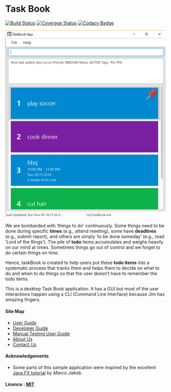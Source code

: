 

# Task Book
[![Build Status](https://travis-ci.org/CS2103AUG2016-T17-C2/main.svg?branch=master)](https://travis-ci.org/CS2103AUG2016-T17-C2/main)
[![Coverage Status](https://coveralls.io/repos/github/CS2103AUG2016-T17-C2/main/badge.svg?branch=master)](https://coveralls.io/github/CS2103AUG2016-T17-C2/main?branch=master)
[![Codacy Badge](https://api.codacy.com/project/badge/Grade/298d0f260d494d7e9497ee60b8cc60a9)](https://www.codacy.com/app/arsh-abdulrahman/main?utm_source=github.com&amp;utm_medium=referral&amp;utm_content=CS2103AUG2016-T17-C2/main&amp;utm_campaign=Badge_Grade)

<img src="docs/images/showColours.png" width="600"><br>


We are bombarded with ‘things to do’ continuously. Some things need to be done during specific **times** (e.g., attend meeting), some have **deadlines** (e.g., submit report), and others are simply ‘to be done someday’ (e.g., read ‘Lord of the Rings’). The pile of **todo** items accumulates and weighs heavily on our mind at times. Sometimes things go out of control and we forget to do certain things on time.

Hence, taskBook is created to help users put these **todo items** into a systematic process that tracks them and helps them to decide on what to do and when to do things so that the user doesn’t have to remember the todo items.

This is a desktop Task Book application. It has a GUI but most of the user interactions happen using 
  a CLI (Command Line Interface) because Jim has amazing fingers.

  
  
#### Site Map
* [User Guide](docs/UserGuide.md) 
* [Developer Guide](docs/DeveloperGuide.md)
* [Manual Testing User Guide](ManualTesting/TestScript.md)
* [About Us](docs/AboutUs.md)
* [Contact Us](docs/ContactUs.md)


#### Acknowledgements

* Some parts of this sample application were inspired by the excellent 
  [Java FX tutorial](http://code.makery.ch/library/javafx-8-tutorial/) by *Marco Jakob*. 


#### Licence : [MIT](LICENSE)
